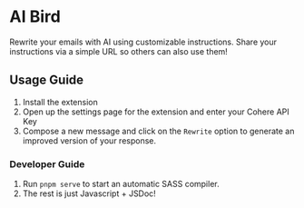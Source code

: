 # AI Bird

Rewrite your emails with AI using customizable instructions. Share your instructions via a simple URL so others can also use them!

## Usage Guide

1. Install the extension
2. Open up the settings page for the extension and enter your Cohere API Key
3. Compose a new message and click on the `Rewrite` option to generate an improved version of your response.

### Developer Guide

1. Run `pnpm serve` to start an automatic SASS compiler.
2. The rest is just Javascript + JSDoc!
